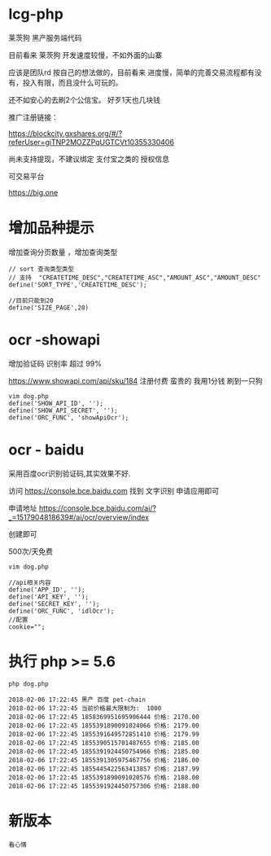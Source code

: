 # lcg-php

莱茨狗 黑产服务端代码

目前看来  莱茨狗 开发速度较慢，不如外面的山寨

应该是团队rd 按自己的想法做的，目前看来 进度慢，简单的完善交易流程都有没有，投入有限，而且没什么可玩的。



还不如安心的去刷2个公信宝。 好歹1天也几块钱

推广注册链接：

https://blockcity.gxshares.org/#/?referUser=giTNP2MOZZPqUGTCVt10355330406 

尚未支持提现，不建议绑定 支付宝之类的 授权信息

可交易平台

https://big.one




# 增加品种提示

增加查询分页数量 ，增加查询类型

````
// sort 查询类型类型    
// 支持  "CREATETIME_DESC","CREATETIME_ASC","AMOUNT_ASC","AMOUNT_DESC"
define('SORT_TYPE','CREATETIME_DESC');

//目前只能到20
define('SIZE_PAGE',20)

````

# ocr -showapi 

增加验证码 识别率 超过 99% 

https://www.showapi.com/api/sku/184
注册付费 蛮贵的 我用1分钱 刷到一只狗


````
vim dog.php
define('SHOW_API_ID', '');
define('SHOW_API_SECRET', '');
define('ORC_FUNC', 'showApiOcr');

````

# ocr - baidu

采用百度ocr识别验证码,其实效果不好.

访问  https://console.bce.baidu.com  找到 文字识别 申请应用即可

申请地址
https://console.bce.baidu.com/ai/?_=1517904818639#/ai/ocr/overview/index

创建即可

500次/天免费


````
vim dog.php

//api相关内容
define('APP_ID', '');
define('API_KEY', '');
define('SECRET_KEY', '');
define('ORC_FUNC', 'idlOcr');
//配置
cookie="";
````

# 执行 php >= 5.6
````
php dog.php

2018-02-06 17:22:45	黑产 百度 pet-chain
2018-02-06 17:22:45	当前价格最大限制为:	1000
2018-02-06 17:22:45	1858369951695906444	价格:	2170.00
2018-02-06 17:22:45	1855391890091024066	价格:	2179.00
2018-02-06 17:22:45	1855391649572851410	价格:	2179.99
2018-02-06 17:22:45	1855390515701487655	价格:	2185.00
2018-02-06 17:22:45	1855391924450754966	价格:	2185.00
2018-02-06 17:22:45	1855391305975467756	价格:	2186.00
2018-02-06 17:22:45	1855445422563413857	价格:	2187.99
2018-02-06 17:22:45	1855391890091020576	价格:	2188.00
2018-02-06 17:22:45	1855391924450757306	价格:	2188.00
````


# 新版本
````
看心情

````